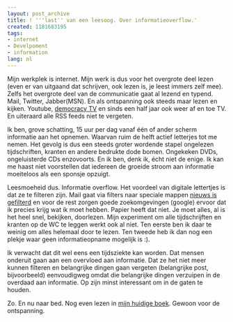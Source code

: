 ```yaml
---
layout: post_archive
title: ! '''last'' van een leesoog. Over informatieoverflow.'
created: 1181683195
tags:
- internet
- Develpoment
- information
lang: nl
---
```

Mijn werkplek is internet. Mijn werk is dus voor het overgrote deel lezen (even er van uitgaand dat schrijven, ook lezen is, je leest immers zelf mee). Zelfs het overgrote deel van de communicatie gaat al lezend en typend. Mail, Twitter, Jabber(MSN). En als ontspanning ook steeds maar lezen en kijken. Youtube, [democracy TV](http://www.getdemocracy.com/) en sinds een half jaar ook weer af en toe TV. En uiteraard alle RSS feeds niet te vergeten.

Ik ben, grove schatting, 15 uur per dag vanaf één of ander scherm informatie aan het opnemen. Waarvan ruim de helft actief letterjes tot me nemen. Het gevolg is dus een steeds groter wordende stapel ongelezen tijdschriften, kranten en andere bedrukte dode bomen. Ongekeken DVDs, ongeluisterde CDs enzovoorts. En ik ben, denk ik, écht niet de enige. Ik kan me haast niet voorstellen dat iedereen de groeide stroom aan informatie moeiteloos als een sponsje opzuigt.

Leesmoeheid dus. Informatie overflow. Het voordeel van digitale lettertjes is dat ze te filteren zijn. Mail gaat via filters naar speciale mappen [nieuws is gefilterd](http://www.ekudos.nl/) en voor de rest zorgen goede zoekomgevingen (google) ervoor dat ik precies krijg wat ik moet hebben. Papier heeft dat niet. Je moet alles, al is het heel snel, bekijken, doorlezen. Mijn experiment om alle tijdschrijften en kranten op de WC te leggen werkt ook al niet. Ten eerste ben ik daar te weinig om alles helemaal door te lezen. Ten tweede heb ik dan nog een plekje waar geen informatieopname mogelijk is :).

Ik verwacht dat dit wel eens een tijdsziekte kan worden. Dat mensen onderuit gaan aan een overvloed aan informatie. Dat ze het niet meer kunnen filteren en belangrijke dingen gaan vergeten (belangrijke post, bijvoorbeeld) eenvoudigweg omdat die belangrijke dingen verzuipen in de overdaad aan informatie. Op zijn minst interessant om in de gaten te houden.

Zo. En nu naar bed. Nog even lezen in [mijn huidige boek](http://www.nl.bol.com/is-bin/INTERSHOP.enfinity/eCS/Store/nl/-/EUR/BOL_DisplayProductInformation-Start?BOL_OWNER_ID=1001004001208250&Section=BOOK_EN). Gewoon voor de ontspanning. 
